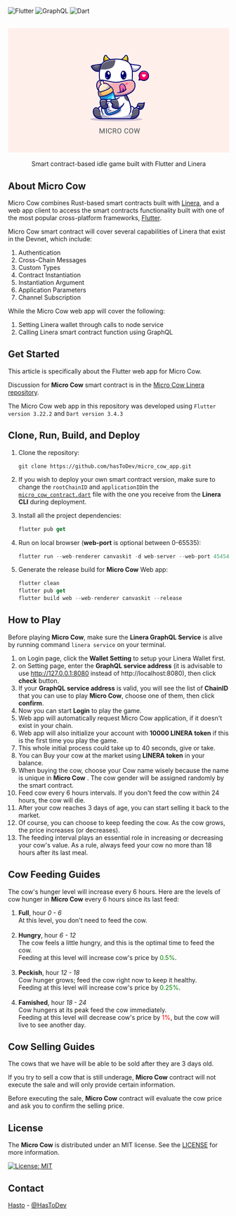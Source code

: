 ![Flutter](https://img.shields.io/badge/Flutter-%2302569B.svg?style=for-the-badge&logo=Flutter&logoColor=white)
![GraphQL](https://img.shields.io/badge/-GraphQL-E10098?style=for-the-badge&logo=graphql&logoColor=white)
![Dart](https://img.shields.io/badge/dart-%230175C2.svg?style=for-the-badge&logo=dart&logoColor=white)

<br>
<div align="center">
<img src="micro_cow.png" alt="Micro Cow" width="533">
<p align="center">Smart contract-based idle game built with Flutter and Linera</p>
</div>

## About Micro Cow

Micro Cow combines Rust-based smart contracts built
with [Linera](https://linera.io/), and a web app client to
access the smart contracts functionality built with one of the most popular
cross-platform
frameworks, [Flutter](https://flutter.dev).

Micro Cow smart contract will cover several capabilities of Linera that
exist in
the Devnet,
which include:

1. Authentication
2. Cross-Chain Messages
3. Custom Types
4. Contract Instantiation
5. Instantiation Argument
6. Application Parameters
7. Channel Subscription

While the Micro Cow web app will cover the following:

1. Setting Linera wallet through calls to node service
2. Calling Linera smart contract function using GraphQL

## Get Started

This article is specifically about the Flutter web app for Micro Cow.

Discussion for **Micro Cow** smart contract is in
the [Micro Cow Linera repository](https://github.com/hasToDev/micro_cow_linera).

The Micro Cow web app in this repository was developed
using `Flutter version 3.22.2` and `Dart version 3.4.3`

## Clone, Run, Build, and Deploy

1. Clone the repository:
    ```shell
    git clone https://github.com/hasToDev/micro_cow_app.git
    ```

2. If you wish to deploy your own smart contract version, make sure to change
   the `rootChainID` and `applicationID`in
   the [`micro_cow_contract.dart`](lib/contracts/micro_cow_contract.dart) file with the one
   you receive from the **Linera CLI** during deployment.


3. Install all the project dependencies:
    ```dart
    flutter pub get
    ```
4. Run on local browser (**web-port** is optional between 0-65535):
    ```dart
    flutter run --web-renderer canvaskit -d web-server --web-port 45454
    ```
5. Generate the release build for **Micro Cow** Web app:
    ```dart
    flutter clean
    flutter pub get
    flutter build web --web-renderer canvaskit --release
    ```

## How to Play

Before playing **Micro Cow**, make sure the **Linera GraphQL Service** is alive by running command `linera service` on
your
terminal.

1. on Login page, click the **Wallet Setting** to setup your Linera Wallet first.
2. on Setting page, enter the **GraphQL service address** (it is advisable to use http://127.0.0.1:8080 instead
   of http://localhost:8080), then click **check** button.
3. If your **GraphQL service address** is valid, you will see the list of **ChainID** that you can use to play **Micro
   Cow**,
   choose one of them, then click **confirm**.
4. Now you can start **Login** to play the game.
5. Web app will automatically request Micro Cow application, if it doesn't exist in your chain.
6. Web app will also initialize your account with **10000 LINERA token** if this is the first time you play the game.
7. This whole initial process could take up to 40 seconds, give or take.
8. You can Buy your cow at the market using **LINERA token** in your balance.
9. When buying the cow, choose your Cow name wisely because the name is unique
   in **Micro Cow** . The cow gender will be assigned randomly by the smart
   contract.
10. Feed cow every 6 hours intervals. If you don't feed the cow within 24 hours, the cow will die.
11. After your cow reaches 3 days of age, you can start selling it back to the market.
12. Of course, you can choose to keep feeding the cow. As the cow grows, the price increases (or decreases).
13. The feeding interval plays an essential role in increasing or decreasing your
    cow's value. As a rule, always feed your cow no more than 18 hours after its
    last meal.

## Cow Feeding Guides

The cow's hunger level will increase every 6 hours. Here are the levels of cow
hunger in **Micro Cow**  every 6 hours since its last feed:

1. **Full**, hour *0 - 6*
   <br>At this level, you don't need to feed the cow.<br><br>
2. **Hungry**, hour *6 - 12*
   <br>The cow feels a little hungry, and this is the optimal time to feed the
   cow.<br> Feeding at this level will
   increase cow's price by <span style="color:green">0.5%</span>.<br><br>
3. **Peckish**, hour *12 - 18*
   <br>Cow hunger grows; feed the cow right now to keep it healthy.<br>Feeding
   at this level will increase cow's price
   by <span style="color:green">0.25%</span>.<br><br>
4. **Famished**, hour *18 - 24*
   <br>Cow hungers at its peak feed the cow immediately.<br>Feeding at this
   level will decrease cow's price
   by <span style="color:red">1%</span>, but the cow will live to see another
   day.

## Cow Selling Guides

The cows that we have will be able to be sold after they are 3 days old.

If you try to sell a cow that is still underage, **Micro Cow** contract will not
execute the sale and will only provide
certain information.

Before executing the sale, **Micro Cow** contract will evaluate the cow price
and ask you to confirm the selling price.

## License

The **Micro Cow** is distributed under an MIT license. See
the [LICENSE](LICENSE) for more information.

[![License: MIT](https://img.shields.io/badge/License-MIT-yellow.svg)](https://opensource.org/licenses/MIT)

## Contact

[Hasto](https://github.com/hasToDev) - [@HasToDev](https://twitter.com/HasToDev)
